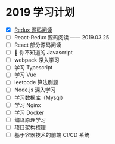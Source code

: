 # 2019 学习计划

- [x] <a href='https://github.com/Zwe1/19plan/blob/master/%20Redux/%E6%BA%90%E7%A0%81%E9%98%85%E8%AF%BB.md'>Redux 源码阅读</a>
- [ ] React-Redux 源码阅读 —— 2019.03.25
- [ ] React 部分源码阅读
- [ ]  你不知道的 Javascript
- [ ] webpack 深入学习
- [ ] 学习 Typescript
- [ ] 学习 Vue
- [ ] leetcode 算法刷题
- [ ] Node.js 深入学习
- [ ] 学习数据库（Mysql）
- [ ] 学习 Nginx
- [ ] 学习 Docker
- [ ] 编译原理学习
- [ ] 项目架构梳理
- [ ] 基于容器技术的前端 CI/CD 系统

